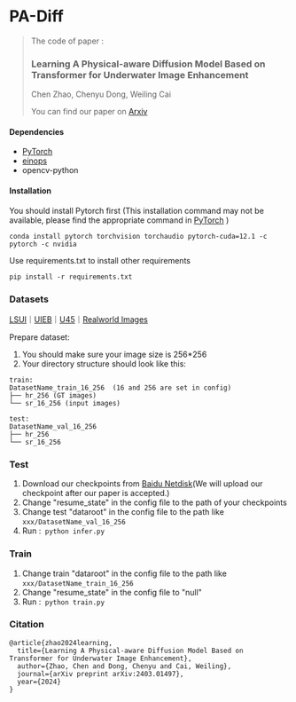 # PA-Diff
>The code of paper :
>### Learning A Physical-aware Diffusion Model Based on Transformer for Underwater Image Enhancement
>Chen Zhao, Chenyu Dong, Weiling Cai
>
>You can find our paper on [Arxiv](https://arxiv.org/abs/2403.01497)

#### Dependencies
- [PyTorch](https://pytorch.org/) 
- [einops](https://github.com/arogozhnikov/einops)
- opencv-python
#### Installation
You should install Pytorch first (This installation command may not be available, please find the appropriate command in [PyTorch](https://pytorch.org/) )
```
conda install pytorch torchvision torchaudio pytorch-cuda=12.1 -c pytorch -c nvidia
```
Use requirements.txt to install other requirements
```
pip install -r requirements.txt
```

### Datasets
[LSUI](https://github.com/LintaoPeng/U-shape_Transformer_for_Underwater_Image_Enhancement?tab=readme-ov-file#Training)｜[UIEB](https://li-chongyi.github.io/proj_benchmark.html)｜[U45](https://github.com/IPNUISTlegal/underwater-test-dataset-U45-)｜[Realworld Images]()

Prepare dataset:
1. You should make sure your image size is 256*256
2. Your directory structure should look like this:
```
train:
DatasetName_train_16_256  (16 and 256 are set in config)
├── hr_256 (GT images)
└── sr_16_256 (input images)

test:
DatasetName_val_16_256 
├── hr_256
└── sr_16_256

```

### Test
1. Download our checkpoints from [Baidu Netdisk]()(We will upload our checkpoint after our paper is accepted.)
2. Change "resume_state" in the config file to the path of your checkpoints
3. Change test "dataroot" in the config file to the path like `xxx/DatasetName_val_16_256`
4. Run :` python infer.py`

### Train
1. Change train "dataroot" in the config file to the path like `xxx/DatasetName_train_16_256`
2. Change "resume_state" in the config file to "null"
3. Run :` python train.py`

### Citation
```
@article{zhao2024learning,
  title={Learning A Physical-aware Diffusion Model Based on Transformer for Underwater Image Enhancement},
  author={Zhao, Chen and Dong, Chenyu and Cai, Weiling},
  journal={arXiv preprint arXiv:2403.01497},
  year={2024}
}
```

